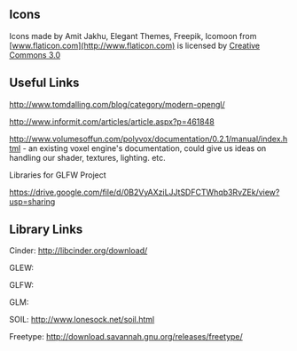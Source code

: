 ## Icons ##
Icons made by Amit Jakhu, Elegant Themes, Freepik, Icomoon from [www.flaticon.com](http://www.flaticon.com) is licensed by [Creative Commons 3.0](http://creativecommons.org/licenses/by/3.0/)

## Useful Links ## 

http://www.tomdalling.com/blog/category/modern-opengl/

http://www.informit.com/articles/article.aspx?p=461848

http://www.volumesoffun.com/polyvox/documentation/0.2.1/manual/index.html - an existing voxel engine's documentation, could give us ideas on handling our shader, textures, lighting. etc.


Libraries for GLFW Project

https://drive.google.com/file/d/0B2VyAXziLJJtSDFCTWhqb3RvZEk/view?usp=sharing

## Library Links ##


Cinder: http://libcinder.org/download/


GLEW: 

GLFW: 

GLM: 

SOIL: http://www.lonesock.net/soil.html

Freetype: http://download.savannah.gnu.org/releases/freetype/